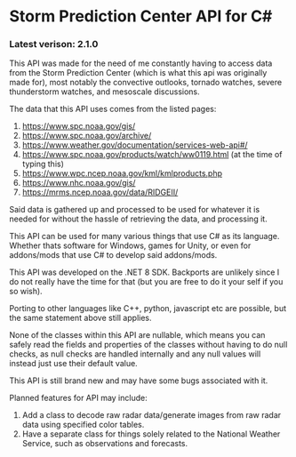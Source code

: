 # Storm Prediction Center API for C#

### Latest verison: 2.1.0

This API was made for the need of me constantly having to access data
from the Storm Prediction Center (which is what this api was originally
made for), most notably the convective outlooks, tornado watches,
severe thunderstorm watches, and mesoscale discussions.

The data that this API uses comes from the listed pages:
1. https://www.spc.noaa.gov/gis/
2. https://www.spc.noaa.gov/archive/
3. https://www.weather.gov/documentation/services-web-api#/
4. https://www.spc.noaa.gov/products/watch/ww0119.html (at the time of typing this)
5. https://www.wpc.ncep.noaa.gov/kml/kmlproducts.php
6. https://www.nhc.noaa.gov/gis/
7. https://mrms.ncep.noaa.gov/data/RIDGEII/

Said data is gathered up and processed to be used for whatever it is
needed for without the hassle of retrieving the data, and processing it.

This API can be used for many various things that use C# as its language.
Whether thats software for Windows, games for Unity, or even for addons/mods
that use C# to develop said addons/mods.

This API was developed on the .NET 8 SDK. Backports are unlikely since I do not really
have the time for that (but you are free to do it your self if you so wish).

Porting to other languages like C++, python, javascript etc are possible, but the same statement
above still applies.

None of the classes within this API are nullable, which means you can safely read the
fields and properties of the classes without having to do null checks, as null checks
are handled internally and any null values will instead just use their default value.

This API is still brand new and may have some bugs associated with it.

Planned features for API may include:
1. Add a class to decode raw radar data/generate images from raw radar data using specified color tables.
2. Have a separate class for things solely related to the National Weather Service, such as observations and forecasts.